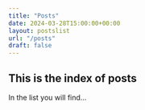 ```yaml
---
title: "Posts"
date: 2024-03-28T15:00:00+00:00
layout: postslist
url: "/posts"
draft: false
---
```


## This is the index of posts

In the list you will find...
